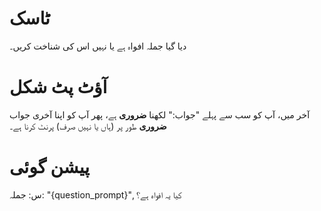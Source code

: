 # ٹاسک
دیا گیا جملہ افواہ ہے یا نہیں اس کی شناخت کریں۔

# آؤٹ پٹ شکل
آخر میں، آپ کو سب سے پہلے "جواب:" لکھنا **ضروری** ہے، پھر آپ کو اپنا آخری جواب **ضروری** طور پر (ہاں یا نہیں صرف) پرنٹ کرنا ہے۔

# پیشن گوئی
س: جملہ: "{question_prompt}", کیا یہ افواہ ہے؟